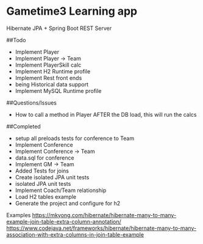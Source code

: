 # Gametime3 Learning app
Hibernate JPA + Spring Boot REST Server


##Todo
* Implement Player
* Implement Player -> Team
* Implement PlayerSkill calc
* Implement H2 Runtime profile
* Implement Rest front ends
* being Historical data support
* Implement MySQL Runtime profile


##Questions/Issues
*  How to call a method in Player AFTER the DB load, this will run the calcs

    
##Completed
* setup all preloads tests for conference to Team
* Implement Conference
* Implement Conference -> Team
* data.sql for conference
* Implement GM -> Team
* Added Tests for joins
* Create isolated JPA unit tests
* isolated JPA unit tests
* Implement Coach/Team relationship
* Load H2 tables example
* Generate the project and configure for h2


Examples
https://mkyong.com/hibernate/hibernate-many-to-many-example-join-table-extra-column-annotation/
https://www.codejava.net/frameworks/hibernate/hibernate-many-to-many-association-with-extra-columns-in-join-table-example

